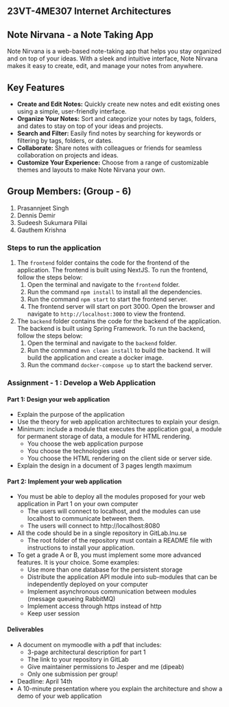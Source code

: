 ## 23VT-4ME307 Internet Architectures

## Note Nirvana - a Note Taking App
Note Nirvana is a web-based note-taking app that helps you stay organized and on top of your ideas. 
With a sleek and intuitive interface, Note Nirvana makes it easy to create, edit, and manage your notes from anywhere.
## Key Features
- **Create and Edit Notes:** Quickly create new notes and edit existing ones using a simple, user-friendly interface.
- **Organize Your Notes:** Sort and categorize your notes by tags, folders, and dates to stay on top of your ideas and projects.
- **Search and Filter:** Easily find notes by searching for keywords or filtering by tags, folders, or dates.
- **Collaborate:** Share notes with colleagues or friends for seamless collaboration on projects and ideas.
- **Customize Your Experience:** Choose from a range of customizable themes and layouts to make Note Nirvana your own.

## Group Members: (Group - 6)
1. Prasannjeet Singh
2. Dennis Demir
3. Sudeesh Sukumara Pillai
4. Gauthem Krishna

### Steps to run the application
1. The `frontend` folder contains the code for the frontend of the application. The frontend is built using NextJS. To run the frontend, follow the steps below:
    1. Open the terminal and navigate to the `frontend` folder.
    2. Run the command `npm install` to install all the dependencies.
    3. Run the command `npm start` to start the frontend server.
    4. The frontend server will start on port 3000. Open the browser and navigate to `http://localhost:3000` to view the frontend.
2. The `backend` folder contains the code for the backend of the application. The backend is built using Spring Framework. To run the backend, follow the steps below:
    1. Open the terminal and navigate to the `backend` folder.
    2. Run the command `mvn clean install` to build the backend. It will build the application and create a docker image.
    3. Run the command `docker-compose up` to start the backend server.

### Assignment - 1 : Develop a Web Application
#### Part 1: Design your web application
- Explain the purpose of the application
- Use the theory for web application architectures to explain your design.
- Minimum: include a module that executes the application goal, a module for permanent storage of data, a module for HTML rendering.
  - You choose the web application purpose
  - You choose the technologies used
  - You choose the HTML rendering on the client side or server side.
- Explain the design in a document of 3 pages length maximum
#### Part 2: Implement your web application
- You must be able to deploy all the modules proposed for your web application in Part 1 on your own computer
  - The users will connect to localhost, and the modules can use localhost to communicate between them. 
  - The users will connect to http://localhost:8080
- All the code should be in a single repository in GitLab.lnu.se
  - The root folder of the repository must contain a README file with instructions to install your application.
- To get a grade A or B, you must implement some more advanced features. It is your choice. Some examples:
    - Use more than one database for the persistent storage
    - Distribute the application API module into sub-modules that can be independently deployed on your computer
    - Implement asynchronous communication between modules (message queueing RabbitMQ)
    - Implement access through https instead of http
    - Keep user session
#### Deliverables
- A document on mymoodle with a pdf that includes:
    - 3-page architectural description for part 1
    - The link to your repository in GitLab
    - Give maintainer permissions to Jesper and me (dipeab)
    - Only one submission per group!
- Deadline: April 14th
- A 10-minute presentation where you explain the architecture and show a demo of your web application


